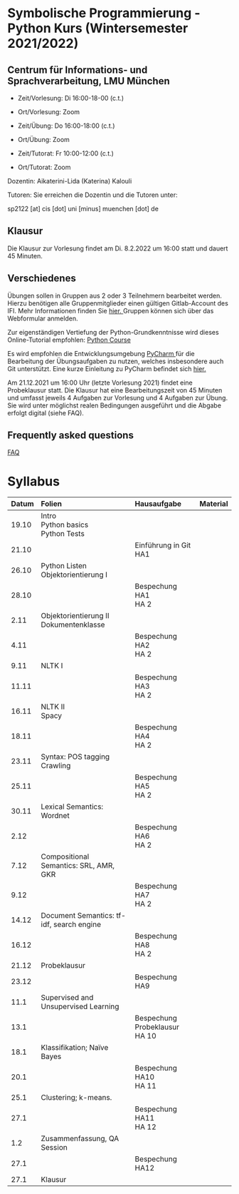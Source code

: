 # Symbolische Programmierung - Python Kurs (Wintersemester 2021/2022)


## Centrum für Informations- und Sprachverarbeitung, LMU München
- Zeit/Vorlesung: Di 16:00-18-00 (c.t.)
- Ort/Vorlesung: Zoom

- Zeit/Übung: Do 16:00-18:00 (c.t.)
- Ort/Übung: Zoom

- Zeit/Tutorat: Fr 10:00-12:00 (c.t.)
- Ort/Tutorat: Zoom

Dozentin: Aikaterini-Lida (Katerina) Kalouli

Tutoren: 
Sie erreichen die Dozentin und die Tutoren unter:

sp2122 [at] cis [dot] uni [minus] muenchen [dot] de


## Klausur
Die Klausur zur Vorlesung findet am Di. 8.2.2022 um 16:00 statt und dauert 45 Minuten.


## Verschiedenes
Übungen sollen in Gruppen aus 2 oder 3 Teilnehmern bearbeitet werden. Hierzu benötigen alle Gruppenmitglieder einen gültigen Gitlab-Account des IFI. Mehr Informationen finden Sie <a href="https://www.rz.ifi.lmu.de/infos/gitlab_de.html"> hier. </a> Gruppen können sich über das Webformular anmelden.

Zur eigenständigen Vertiefung der Python-Grundkenntnisse wird dieses Online-Tutorial empfohlen: <a href="https://www.python-course.eu/python3_course.php"> Python Course </a>

Es wird empfohlen die Entwicklungsumgebung <a href="https://www.jetbrains.com/pycharm/"> PyCharm </a> für die Bearbeitung der Übungsaufgaben zu nutzen, welches insbesondere auch Git unterstützt. Eine kurze Einleitung zu PyCharm befindet sich <a href="https://github.com/cis-sp2122/cis-sp2122.github.io/blob/gh-pages/pycharm.pdf"> hier. </a>

Am 21.12.2021 um 16:00 Uhr (letzte Vorlesung 2021) findet eine Probeklausur statt. Die Klausur hat eine Bearbeitungszeit von 45 Minuten und umfasst jeweils 4 Aufgaben zur Vorlesung und 4 Aufgaben zur Übung. Sie wird unter möglichst realen Bedingungen ausgeführt und die Abgabe erfolgt digital (siehe FAQ).


## Frequently asked questions
<a href="/faq.html"> FAQ </a>

# Syllabus


| Datum  | Folien                                      | Hausaufgabe | Material |
| :----- | :------------------------------------------ | :------------------------------------|:---------|
| 19.10  | Intro <br> Python basics <br> Python Tests  |                                      |          |
| 21.10  |                                             | Einführung in Git <br> HA1           |          |      
| 26.10  | Python Listen <br> Objektorientierung I     |                                      |          |
| 28.10  |                                             | Bespechung HA1 <br> HA 2             |          |
| 2.11   | Objektorientierung II <br> Dokumentenklasse |                                      |          |
| 4.11   |                                             | Bespechung HA2 <br> HA 2             |          |
| 9.11   | NLTK I                                      |                                      |          |
| 11.11  |                                             | Bespechung HA3 <br> HA 2             |          |
| 16.11  | NLTK II <br> Spacy                          |                                      |          |
| 18.11  |                                             | Bespechung HA4 <br> HA 2             |          |
| 23.11  | Syntax: POS tagging  <br> Crawling          |                                      |          |
| 25.11  |                                             | Bespechung HA5 <br> HA 2             |          |
| 30.11  | Lexical Semantics: Wordnet                  |                                      |          |
| 2.12   |                                             | Bespechung HA6 <br> HA 2             |          |
| 7.12   | Compositional Semantics: SRL, AMR, GKR      |                                      |          |
| 9.12   |                                             | Bespechung HA7 <br> HA 2             |          |
| 14.12  | Document Semantics: tf-idf, search engine   |                                      |          |
| 16.12  |                                             | Bespechung HA8 <br> HA 2             |          |
| 21.12  | Probeklausur                                |                                      |          |
| 23.12  |                                             | Bespechung HA9                       |          |
| 11.1   | Supervised and Unsupervised Learning        |                                      |          |
| 13.1   |                                             | Bespechung Probeklausur <br> HA 10   |          |
| 18.1   | Klassifikation; Naïve Bayes                 |                                      |          |
| 20.1   |                                             | Bespechung HA10 <br> HA 11           |          |
| 25.1   | Clustering; k-means.                        |                                      |          |
| 27.1   |                                             | Bespechung HA11 <br> HA 12           |          |
| 1.2    | Zusammenfassung, QA Session                 |                                      |          |
| 27.1   |                                             | Bespechung HA12                      |          |
| 27.1   | Klausur                                     |                                      |          |







